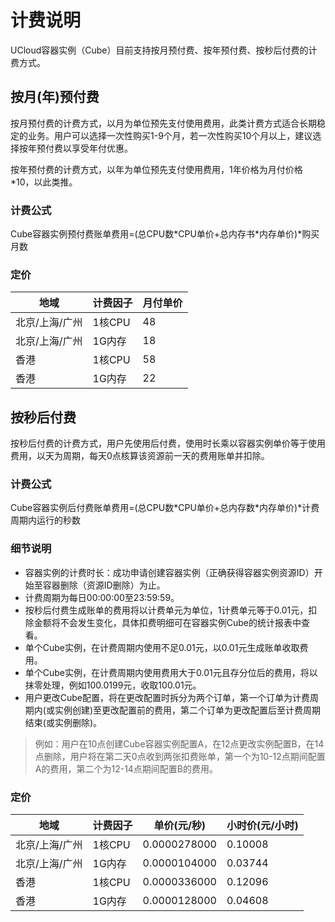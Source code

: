 # 计费说明

UCloud容器实例（Cube）目前支持按月预付费、按年预付费、按秒后付费的计费方式。

## 按月(年)预付费

按月预付费的计费方式，以月为单位预先支付使用费用，此类计费方式适合长期稳定的业务。用户可以选择一次性购买1-9个月，若一次性购买10个月以上，建议选择按年预付费以享受年付优惠。

按年预付费的计费方式，以年为单位预先支付使用费用，1年价格为月付价格*10，以此类推。

### 计费公式

Cube容器实例预付费账单费用=(总CPU数\*CPU单价+总内存书\*内存单价)\*购买月数

### 定价

|地域|计费因子|月付单价|
|---|---|---|
|北京/上海/广州|1核CPU|48|
|北京/上海/广州|1G内存|18|
|香港|1核CPU|58|
|香港|1G内存|22|

## 按秒后付费

按秒后付费的计费方式，用户先使用后付费，使用时长乘以容器实例单价等于使用费用，以天为周期，每天0点核算该资源前一天的费用账单并扣除。

### 计费公式

Cube容器实例后付费账单费用=(总CPU数\*CPU单价+总内存数\*内存单价)\*计费周期内运行的秒数

### 细节说明

* 容器实例的计费时长：成功申请创建容器实例（正确获得容器实例资源ID）开始至容器删除（资源ID删除）为止。
* 计费周期为每日00:00:00至23:59:59。
* 按秒后付费生成账单的费用将以计费单元为单位，1计费单元等于0.01元，扣除金额将不会发生变化，具体扣费明细可在容器实例Cube的统计报表中查看。
* 单个Cube实例，在计费周期内使用不足0.01元，以0.01元生成账单收取费用。
* 单个Cube实例，在计费周期内使用费用大于0.01元且存分位后的费用，将以抹零处理，例如100.0199元，收取100.01元。
* 用户更改Cube配置，将在更改配置时拆分为两个订单，第一个订单为计费周期内(或实例创建)至更改配置前的费用，第二个订单为更改配置后至计费周期结束(或实例删除)。


> 例如：用户在10点创建Cube容器实例配置A，在12点更改实例配置B，在14点删除，用户将在第二天0点收到两张扣费账单，第一个为10-12点期间配置A的费用，第二个为12-14点期间配置B的费用。





### 定价

|地域|计费因子|单价(元/秒)|小时价(元/小时)|
|---|---|---|---|
|北京/上海/广州|1核CPU|0.0000278000|0.10008|
|北京/上海/广州|1G内存|0.0000104000|0.03744|
|香港|1核CPU|0.0000336000|0.12096|
|香港|1G内存|0.0000128000|0.04608|


<!-- |地域|机型|CPU(Core)|内存(G)|单价(元/秒)|小时价(元/小时)|
|---|---|---|---|---|---|
|北京/上海/广州|intel/AMD|0.1|0.125|0.000004080|0.014688|
|北京/上海/广州|intel/AMD|0.5|0.5|0.000019100|0.06876|
|北京/上海/广州|intel/AMD|0.5|1|0.000024300|0.08748|
|北京/上海/广州|intel/AMD|0.5|2|0.000034700|0.12492|
|北京/上海/广州|intel/AMD|1|1|0.000038200|0.13752|
|北京/上海/广州|intel/AMD|1|2|0.000048600|0.17496|
|北京/上海/广州|intel/AMD|1|4|0.000069400|0.24984|
|北京/上海/广州|intel/AMD|2|2|0.000076400|0.27504|
|北京/上海/广州|intel/AMD|2|4|0.000097200|0.34992|
|北京/上海/广州|intel/AMD|2|8|0.000139000|0.5004|
|北京/上海/广州|intel/AMD|4|4|0.000153000|0.5508|
|北京/上海/广州|intel/AMD|4|8|0.000194000|0.6984|
|北京/上海/广州|intel/AMD|4|16|0.000278000|1.0008|
|北京/上海/广州|intel/AMD|8|8|0.000306000|1.1016|
|北京/上海/广州|intel/AMD|8|16|0.000389000|1.4004|
|北京/上海/广州|intel/AMD|8|32|0.000556000|2.0016|
|北京/上海/广州|intel/AMD|16|16|0.000611000|2.1996|
|北京/上海/广州|intel/AMD|16|32|0.000778000|2.8008|
|北京/上海/广州|intel/AMD|16|64|0.001110000|3.996|
|香港|intel/AMD|0.1|0.125|0.000004950|0.01782|
|香港|intel/AMD|0.5|0.5|0.000023100|0.08316|
|香港|intel/AMD|0.5|1|0.000029500|0.1062|
|香港|intel/AMD|0.5|2|0.000042200|0.15192|
|香港|intel/AMD|1|1|0.000046300|0.16668|
|香港|intel/AMD|1|2|0.000059000|0.2124|
|香港|intel/AMD|1|4|0.000084500|0.3042|
|香港|intel/AMD|2|2|0.000092600|0.33336|
|香港|intel/AMD|2|4|0.000118000|0.4248|
|香港|intel/AMD|2|8|0.000169000|0.6084|
|香港|intel/AMD|4|4|0.000185000|0.666|
|香港|intel/AMD|4|8|0.000236000|0.8496|
|香港|intel/AMD|4|16|0.000338000|1.2168|
|香港|intel/AMD|8|8|0.000370000|1.332|
|香港|intel/AMD|8|16|0.000472000|1.6992|
|香港|intel/AMD|8|32|0.000676000|2.4336|
|香港|intel/AMD|16|16|0.000741000|2.6676|
|香港|intel/AMD|16|32|0.000944000|3.3984|
|香港|intel/AMD|16|64|0.001350000|4.86| -->